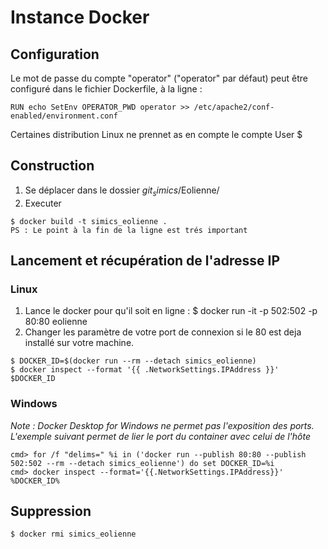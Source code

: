 # Instance Docker

## Configuration
Le mot de passe du compte "operator" ("operator" par défaut) peut être configuré dans le fichier Dockerfile, à la ligne :
```
RUN echo SetEnv OPERATOR_PWD operator >> /etc/apache2/conf-enabled/environment.conf
```
Certaines distribution Linux ne prennet as en compte le compte User
$ 

## Construction
1. Se déplacer dans le dossier $git_simics$/Eolienne/
2. Executer
```
$ docker build -t simics_eolienne .
PS : Le point à la fin de la ligne est trés important
```

## Lancement et récupération de l'adresse IP
### Linux
1. Lance le docker pour qu'il soit en ligne :
$ docker run -it -p 502:502 -p 80:80 eolienne
2. Changer les paramètre de votre port de connexion si le 80 est deja installé sur votre machine.
```
$ DOCKER_ID=$(docker run --rm --detach simics_eolienne)
$ docker inspect --format '{{ .NetworkSettings.IPAddress }}' $DOCKER_ID
```

### Windows

*Note : Docker Desktop for Windows ne permet pas l'exposition des ports. L'exemple suivant permet de lier le port du container avec celui de l'hôte*

```
cmd> for /f "delims=" %i in ('docker run --publish 80:80 --publish 502:502 --rm --detach simics_eolienne') do set DOCKER_ID=%i
cmd> docker inspect --format='{{.NetworkSettings.IPAddress}}' %DOCKER_ID%
```

## Suppression
```
$ docker rmi simics_eolienne
```
